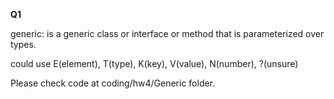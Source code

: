 **Q1**

generic: is a generic class or interface or method that is parameterized over types. 

could use E(element), T(type), K(key), V(value), N(number), ?(unsure)

Please check code at coding/hw4/Generic folder.

